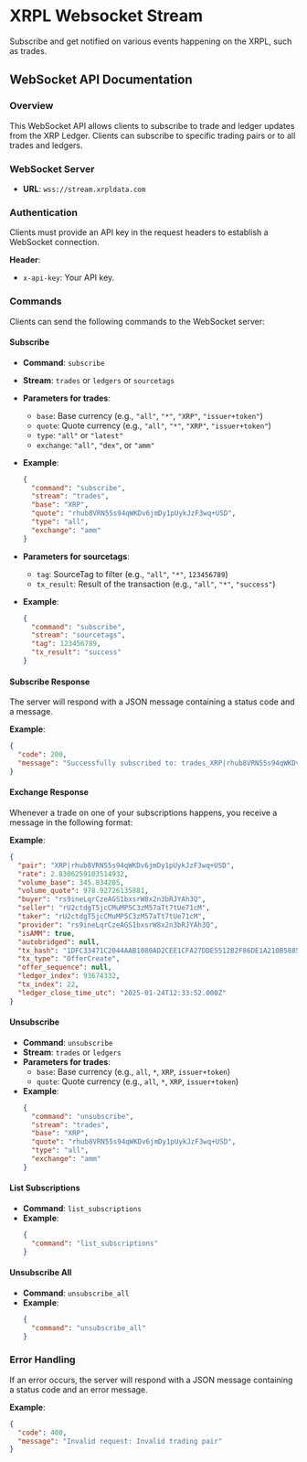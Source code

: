 # XRPL Websocket Stream
Subscribe and get notified on various events happening on the XRPL, such as trades.

## WebSocket API Documentation

### Overview
This WebSocket API allows clients to subscribe to trade and ledger updates from the XRP Ledger. Clients can subscribe to specific trading pairs or to all trades and ledgers.

### WebSocket Server
- **URL**: `wss://stream.xrpldata.com`

### Authentication
Clients must provide an API key in the request headers to establish a WebSocket connection.

**Header**:
- `x-api-key`: Your API key.

### Commands
Clients can send the following commands to the WebSocket server:

#### Subscribe
- **Command**: `subscribe`
- **Stream**: `trades` or `ledgers` or `sourcetags`
  
- **Parameters for trades**:
  - `base`: Base currency (e.g., `"all"`, `"*"`, `"XRP"`, `"issuer+token"`)
  - `quote`: Quote currency (e.g., `"all"`, `"*"`, `"XRP"`, `"issuer+token"`)
  - `type`: `"all"` or `"latest"`
  - `exchange`: `"all"`, `"dex"`, or `"amm"`
- **Example**:
  ```json
  {
    "command": "subscribe",
    "stream": "trades",
    "base": "XRP",
    "quote": "rhub8VRN55s94qWKDv6jmDy1pUykJzF3wq+USD",
    "type": "all",
    "exchange": "amm"
  }
  ```

- **Parameters for sourcetags**:
  - `tag`: SourceTag to filter (e.g., `"all"`, `"*"`, `123456789`)
  - `tx_result`: Result of the transaction (e.g., `"all"`, `"*"`, `"success"`)
- **Example**:
  ```json
  {
    "command": "subscribe",
    "stream": "sourcetags",
    "tag": 123456789,
    "tx_result": "success"
  }
  ```

#### Subscribe Response
The server will respond with a JSON message containing a status code and a message.

**Example**:
```json
{
  "code": 200,
  "message": "Successfully subscribed to: trades_XRP|rhub8VRN55s94qWKDv6jmDy1pUykJzF3wq+USD_all_amm"
}
```

#### Exchange Response
Whenever a trade on one of your subscriptions happens, you receive a message in the following format:

**Example**:
```json
{
  "pair": "XRP|rhub8VRN55s94qWKDv6jmDy1pUykJzF3wq+USD",
  "rate": 2.8306259103514932,
  "volume_base": 345.834205,
  "volume_quote": 978.92726135881,
  "buyer": "rs9ineLqrCzeAGS1bxsrW8x2n3bRJYAh3Q",
  "seller": "rU2ctdgT5jcCMuMP5C3zM57aTt7tUe71cM",
  "taker": "rU2ctdgT5jcCMuMP5C3zM57aTt7tUe71cM",
  "provider": "rs9ineLqrCzeAGS1bxsrW8x2n3bRJYAh3Q",
  "isAMM": true,
  "autobridged": null,
  "tx_hash": "1DFC33471C2044AAB1080AD2CEE1CFA27DDE5512B2F86DE1A210B5885EE84BD9",
  "tx_type": "OfferCreate",
  "offer_sequence": null,
  "ledger_index": 93674332,
  "tx_index": 22,
  "ledger_close_time_utc": "2025-01-24T12:33:52.000Z"
}
```

#### Unsubscribe
- **Command**: `unsubscribe`
- **Stream**: `trades` or `ledgers`
- **Parameters for trades**:
  - `base`: Base currency (e.g., `all`, `*`, `XRP`, `issuer+token`)
  - `quote`: Quote currency (e.g., `all`, `*`, `XRP`, `issuer+token`)
- **Example**:
  ```json
  {
    "command": "unsubscribe",
    "stream": "trades",
    "base": "XRP",
    "quote": "rhub8VRN55s94qWKDv6jmDy1pUykJzF3wq+USD",
    "type": "all",
    "exchange": "amm"
  }
  ```

#### List Subscriptions
- **Command**: `list_subscriptions`
- **Example**:
  ```json
  {
    "command": "list_subscriptions"
  }
  ```

#### Unsubscribe All
- **Command**: `unsubscribe_all`
- **Example**:
  ```json
  {
    "command": "unsubscribe_all"
  }
  ```

### Error Handling
If an error occurs, the server will respond with a JSON message containing a status code and an error message.

**Example**:
```json
{
  "code": 400,
  "message": "Invalid request: Invalid trading pair"
}
```
